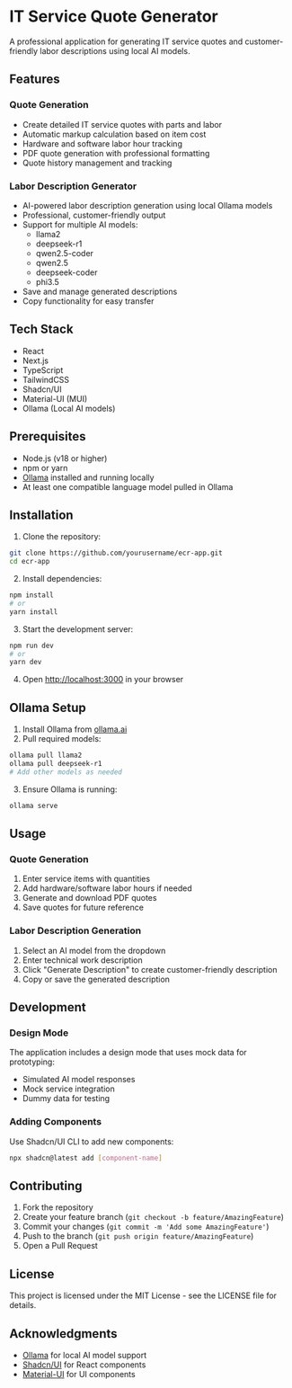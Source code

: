 # IT Service Quote Generator

A professional application for generating IT service quotes and customer-friendly labor descriptions using local AI models.

## Features

### Quote Generation
- Create detailed IT service quotes with parts and labor
- Automatic markup calculation based on item cost
- Hardware and software labor hour tracking
- PDF quote generation with professional formatting
- Quote history management and tracking

### Labor Description Generator
- AI-powered labor description generation using local Ollama models
- Professional, customer-friendly output
- Support for multiple AI models:
  - llama2
  - deepseek-r1
  - qwen2.5-coder
  - qwen2.5
  - deepseek-coder
  - phi3.5
- Save and manage generated descriptions
- Copy functionality for easy transfer

## Tech Stack

- React
- Next.js
- TypeScript
- TailwindCSS
- Shadcn/UI
- Material-UI (MUI)
- Ollama (Local AI models)

## Prerequisites

- Node.js (v18 or higher)
- npm or yarn
- [Ollama](https://ollama.ai/) installed and running locally
- At least one compatible language model pulled in Ollama

## Installation

1. Clone the repository:
```bash
git clone https://github.com/yourusername/ecr-app.git
cd ecr-app
```

2. Install dependencies:
```bash
npm install
# or
yarn install
```

3. Start the development server:
```bash
npm run dev
# or
yarn dev
```

4. Open [http://localhost:3000](http://localhost:3000) in your browser

## Ollama Setup

1. Install Ollama from [ollama.ai](https://ollama.ai)
2. Pull required models:
```bash
ollama pull llama2
ollama pull deepseek-r1
# Add other models as needed
```

3. Ensure Ollama is running:
```bash
ollama serve
```

## Usage

### Quote Generation
1. Enter service items with quantities
2. Add hardware/software labor hours if needed
3. Generate and download PDF quotes
4. Save quotes for future reference

### Labor Description Generation
1. Select an AI model from the dropdown
2. Enter technical work description
3. Click "Generate Description" to create customer-friendly description
4. Copy or save the generated description

## Development

### Design Mode
The application includes a design mode that uses mock data for prototyping:
- Simulated AI model responses
- Mock service integration
- Dummy data for testing

### Adding Components
Use Shadcn/UI CLI to add new components:
```bash
npx shadcn@latest add [component-name]
```

## Contributing

1. Fork the repository
2. Create your feature branch (`git checkout -b feature/AmazingFeature`)
3. Commit your changes (`git commit -m 'Add some AmazingFeature'`)
4. Push to the branch (`git push origin feature/AmazingFeature`)
5. Open a Pull Request

## License

This project is licensed under the MIT License - see the LICENSE file for details.

## Acknowledgments

- [Ollama](https://ollama.ai/) for local AI model support
- [Shadcn/UI](https://ui.shadcn.com/) for React components
- [Material-UI](https://mui.com/) for UI components

